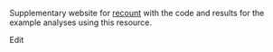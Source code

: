 Supplementary website for [recount](https://jhubiostatistics.shinyapps.io/recount/) with the code and results for the example analyses using this resource.

Edit